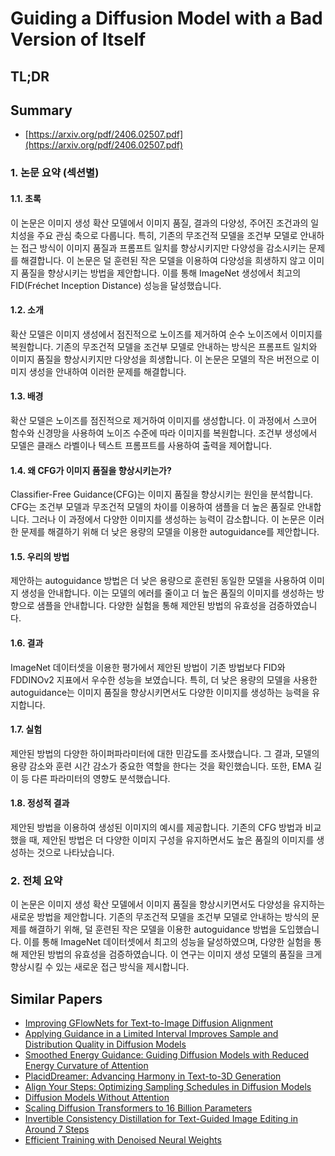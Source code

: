 # Guiding a Diffusion Model with a Bad Version of Itself
## TL;DR
## Summary
- [https://arxiv.org/pdf/2406.02507.pdf](https://arxiv.org/pdf/2406.02507.pdf)

### 1. 논문 요약 (섹션별)

#### 1.1. 초록
이 논문은 이미지 생성 확산 모델에서 이미지 품질, 결과의 다양성, 주어진 조건과의 일치성을 주요 관심 축으로 다룹니다. 특히, 기존의 무조건적 모델을 조건부 모델로 안내하는 접근 방식이 이미지 품질과 프롬프트 일치를 향상시키지만 다양성을 감소시키는 문제를 해결합니다. 이 논문은 덜 훈련된 작은 모델을 이용하여 다양성을 희생하지 않고 이미지 품질을 향상시키는 방법을 제안합니다. 이를 통해 ImageNet 생성에서 최고의 FID(Fréchet Inception Distance) 성능을 달성했습니다.

#### 1.2. 소개
확산 모델은 이미지 생성에서 점진적으로 노이즈를 제거하여 순수 노이즈에서 이미지를 복원합니다. 기존의 무조건적 모델을 조건부 모델로 안내하는 방식은 프롬프트 일치와 이미지 품질을 향상시키지만 다양성을 희생합니다. 이 논문은 모델의 작은 버전으로 이미지 생성을 안내하여 이러한 문제를 해결합니다.

#### 1.3. 배경
확산 모델은 노이즈를 점진적으로 제거하여 이미지를 생성합니다. 이 과정에서 스코어 함수와 신경망을 사용하여 노이즈 수준에 따라 이미지를 복원합니다. 조건부 생성에서 모델은 클래스 라벨이나 텍스트 프롬프트를 사용하여 출력을 제어합니다.

#### 1.4. 왜 CFG가 이미지 품질을 향상시키는가?
Classifier-Free Guidance(CFG)는 이미지 품질을 향상시키는 원인을 분석합니다. CFG는 조건부 모델과 무조건적 모델의 차이를 이용하여 샘플을 더 높은 품질로 안내합니다. 그러나 이 과정에서 다양한 이미지를 생성하는 능력이 감소합니다. 이 논문은 이러한 문제를 해결하기 위해 더 낮은 용량의 모델을 이용한 autoguidance를 제안합니다.

#### 1.5. 우리의 방법
제안하는 autoguidance 방법은 더 낮은 용량으로 훈련된 동일한 모델을 사용하여 이미지 생성을 안내합니다. 이는 모델의 에러를 줄이고 더 높은 품질의 이미지를 생성하는 방향으로 샘플을 안내합니다. 다양한 실험을 통해 제안된 방법의 유효성을 검증하였습니다.

#### 1.6. 결과
ImageNet 데이터셋을 이용한 평가에서 제안된 방법이 기존 방법보다 FID와 FDDINOv2 지표에서 우수한 성능을 보였습니다. 특히, 더 낮은 용량의 모델을 사용한 autoguidance는 이미지 품질을 향상시키면서도 다양한 이미지를 생성하는 능력을 유지합니다.

#### 1.7. 실험
제안된 방법의 다양한 하이퍼파라미터에 대한 민감도를 조사했습니다. 그 결과, 모델의 용량 감소와 훈련 시간 감소가 중요한 역할을 한다는 것을 확인했습니다. 또한, EMA 길이 등 다른 파라미터의 영향도 분석했습니다.

#### 1.8. 정성적 결과
제안된 방법을 이용하여 생성된 이미지의 예시를 제공합니다. 기존의 CFG 방법과 비교했을 때, 제안된 방법은 더 다양한 이미지 구성을 유지하면서도 높은 품질의 이미지를 생성하는 것으로 나타났습니다.

### 2. 전체 요약
이 논문은 이미지 생성 확산 모델에서 이미지 품질을 향상시키면서도 다양성을 유지하는 새로운 방법을 제안합니다. 기존의 무조건적 모델을 조건부 모델로 안내하는 방식의 문제를 해결하기 위해, 덜 훈련된 작은 모델을 이용한 autoguidance 방법을 도입했습니다. 이를 통해 ImageNet 데이터셋에서 최고의 성능을 달성하였으며, 다양한 실험을 통해 제안된 방법의 유효성을 검증하였습니다. 이 연구는 이미지 생성 모델의 품질을 크게 향상시킬 수 있는 새로운 접근 방식을 제시합니다.

## Similar Papers
- [Improving GFlowNets for Text-to-Image Diffusion Alignment](2406.00633.md)
- [Applying Guidance in a Limited Interval Improves Sample and Distribution Quality in Diffusion Models](2404.07724.md)
- [Smoothed Energy Guidance: Guiding Diffusion Models with Reduced Energy Curvature of Attention](2408.00760.md)
- [PlacidDreamer: Advancing Harmony in Text-to-3D Generation](2407.13976.md)
- [Align Your Steps: Optimizing Sampling Schedules in Diffusion Models](2404.14507.md)
- [Diffusion Models Without Attention](2311.18257.md)
- [Scaling Diffusion Transformers to 16 Billion Parameters](2407.11633.md)
- [Invertible Consistency Distillation for Text-Guided Image Editing in Around 7 Steps](2406.14539.md)
- [Efficient Training with Denoised Neural Weights](2407.11966.md)
